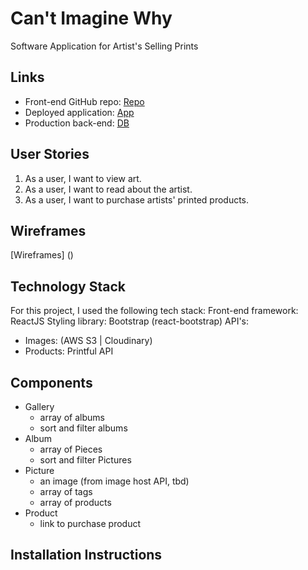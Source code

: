 

# Can't Imagine Why
Software Application for Artist's Selling Prints

## Links
* Front-end GitHub repo: [Repo]()
* Deployed application: [App]()
* Production back-end: [DB]()

## User Stories

1. As a user, I want to view art.
2. As a user, I want to read about the artist.
3. As a user, I want to purchase artists' printed products.

## Wireframes

[Wireframes] ()

## Technology Stack

For this project, I used the following tech stack:
Front-end framework: ReactJS
Styling library: Bootstrap (react-bootstrap)
API's: 
* Images: (AWS S3 | Cloudinary)
* Products: Printful API

## Components
* Gallery
  - array of albums
  - sort and filter albums
* Album
  - array of Pieces
  - sort and filter Pictures
* Picture
  - an image (from image host API, tbd)
  - array of tags
  - array of products
* Product
  - link to purchase product

## Installation Instructions
